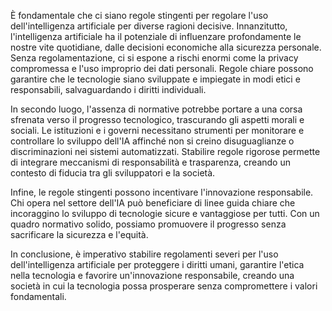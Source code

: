 È fondamentale che ci siano regole stingenti per regolare l'uso dell'intelligenza artificiale per diverse ragioni decisive. Innanzitutto, l'intelligenza artificiale ha il potenziale di influenzare profondamente le nostre vite quotidiane, dalle decisioni economiche alla sicurezza personale. Senza regolamentazione, ci si espone a rischi enormi come la privacy compromessa e l'uso improprio dei dati personali. Regole chiare possono garantire che le tecnologie siano sviluppate e impiegate in modi etici e responsabili, salvaguardando i diritti individuali.

In secondo luogo, l'assenza di normative potrebbe portare a una corsa sfrenata verso il progresso tecnologico, trascurando gli aspetti morali e sociali. Le istituzioni e i governi necessitano strumenti per monitorare e controllare lo sviluppo dell'IA affinché non si creino disuguaglianze o discriminazioni nei sistemi automatizzati. Stabilire regole rigorose permette di integrare meccanismi di responsabilità e trasparenza, creando un contesto di fiducia tra gli sviluppatori e la società.

Infine, le regole stingenti possono incentivare l'innovazione responsabile. Chi opera nel settore dell'IA può beneficiare di linee guida chiare che incoraggino lo sviluppo di tecnologie sicure e vantaggiose per tutti. Con un quadro normativo solido, possiamo promuovere il progresso senza sacrificare la sicurezza e l'equità.

In conclusione, è imperativo stabilire regolamenti severi per l'uso dell'intelligenza artificiale per proteggere i diritti umani, garantire l'etica nella tecnologia e favorire un'innovazione responsabile, creando una società in cui la tecnologia possa prosperare senza compromettere i valori fondamentali.